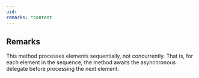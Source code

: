 ```yaml
---
uid: 
remarks: *content
---
```

## Remarks  
 This method processes elements sequentially, not concurrently.  That is, for each element in the             sequence, the method awaits the asynchronous delegate before processing the next element.